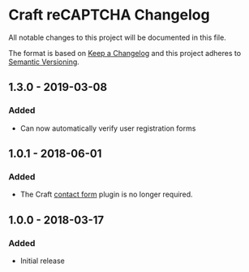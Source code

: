 # Craft reCAPTCHA Changelog

All notable changes to this project will be documented in this file.

The format is based on [Keep a Changelog](http://keepachangelog.com/) and this project adheres to [Semantic Versioning](http://semver.org/).

## 1.3.0 - 2019-03-08
### Added
- Can now automatically verify user registration forms

## 1.0.1 - 2018-06-01
### Added
- The Craft [contact form](https://github.com/craftcms/contact-form) plugin is no longer required.

## 1.0.0 - 2018-03-17
### Added
- Initial release
